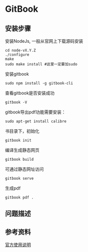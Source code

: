 # GitBook

## 安装步骤
安装NodeJs, 一般从官网上下载源码安装
```
cd node-vX.Y.Z
./configure
make
sudo make install #这里一定要加sudo
```
安装gitbook
```
sudo npm install -g gitbook-cli
```
查看gitbook是否安装成功
```
gitbook -V
```
gitbook导出pdf功能需要安装：

```
sudo apt-get install calibre 
```
书目录下，初始化

```
gitbook init
```
编译生成静态网页

```
gitbook build
```
可通过静态网址访问

```
gitbook serve
```
生成pdf
```
gitbook pdf .
```

## 问题描述

## 参考资料
[官方使用说明](http://www.chengweiyang.cn/gitbook/basic-usage/README.html)

